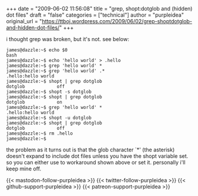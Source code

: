 +++
date = "2009-06-02 11:56:08"
title = "grep, shopt:dotglob and (hidden) dot files"
draft = "false"
categories = ["technical"]
author = "purpleidea"
original_url = "https://ttboj.wordpress.com/2009/06/02/grep-shoptdotglob-and-hidden-dot-files/"
+++

i thought grep was broken, but it's not. see below:
```
james@dazzle:~$ echo $0
bash
james@dazzle:~$ echo 'hello world' > .hello
james@dazzle:~$ grep 'hello world' *
james@dazzle:~$ grep 'hello world' .*
.hello:hello world
james@dazzle:~$ shopt | grep dotglob
dotglob            off
james@dazzle:~$ shopt -s dotglob
james@dazzle:~$ shopt | grep dotglob
dotglob            on
james@dazzle:~$ grep 'hello world' *
.hello:hello world
james@dazzle:~$ shopt -u dotglob
james@dazzle:~$ shopt | grep dotglob
dotglob            off
james@dazzle:~$ rm .hello
james@dazzle:~$
```
the problem as it turns out is that the glob character `*' (the asterisk) doesn't expand to include dot files unless you have the shopt variable set. so you can either use to workaround shown above or set it. personally i'll keep mine off.

{{< mastodon-follow-purpleidea >}}
{{< twitter-follow-purpleidea >}}
{{< github-support-purpleidea >}}
{{< patreon-support-purpleidea >}}
